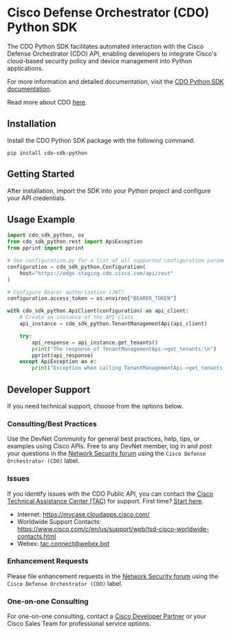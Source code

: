 # Cisco Defense Orchestrator (CDO) Python SDK
The CDO Python SDK facilitates automated interaction with the Cisco Defense Orchestrator (CDO) API, enabling developers to integrate Cisco's cloud-based security policy and device management into Python applications.

For more information and detailed documentation, visit the [CDO Python SDK documentation](https://github.com/cisco-lockhart/cdo-public-api-docs/tree/main/cdo-sdk/python).

Read more about CDO [here](https://docs.defenseorchestrator.com/).

## Installation
Install the CDO Python SDK package with the following command:
```
pip install cdo-sdk-python
```

## Getting Started
After installation, import the SDK into your Python project and configure your API credentials.

## Usage Example
```python
import cdo_sdk_python, os
from cdo_sdk_python.rest import ApiException
from pprint import pprint

# See configuration.py for a list of all supported configuration parameters
configuration = cdo_sdk_python.Configuration(
    host="https://edge.staging.cdo.cisco.com/api/rest"
)

# Configure Bearer authorization (JWT)
configuration.access_token = os.environ["BEARER_TOKEN"]

with cdo_sdk_python.ApiClient(configuration) as api_client:
    # Create an instance of the API class
    api_instance = cdo_sdk_python.TenantManagementApi(api_client)

    try:
        api_response = api_instance.get_tenants()
        print("The response of TenantManagementApi->get_tenants:\n")
        pprint(api_response)
    except ApiException as e:
        print("Exception when calling TenantManagementApi->get_tenants: %s\n" % e)
```

## Developer Support
If you need technical support, choose from the options below.

### Consulting/Best Practices
Use the DevNet Community for general best practices, help, tips, or examples using Cisco APIs. Free to any DevNet member, log in and post your questions in the [Network Security forum](https://community.cisco.com/t5/network-security/bd-p/disc-network-security) using the `Cisco Defense Orchestrator (CDO)` label.

### Issues
If you identify issues with the CDO Public API, you can contact the [Cisco Technical Assistance Center (TAC)](https://www.cisco.com/c/en/us/support/web/tsd-cisco-worldwide-contacts.html) for support. First time? [Start here](https://www.cisco.com/c/dam/en/us/services/collateral/acquisitions/cjp-tac-support-guide.pdf).

- Internet: https://mycase.cloudapps.cisco.com/
- Worldwide Support Contacts: https://www.cisco.com/c/en/us/support/web/tsd-cisco-worldwide-contacts.html
- Webex: tac.connect@webex.bot

### Enhancement Requests
Please file enhancement requests in the [Network Security forum](https://community.cisco.com/t5/network-security/bd-p/disc-network-security) using the `Cisco Defense Orchestrator (CDO)` label.

### One-on-one Consulting
For one-on-one consulting, contact a [Cisco Developer Partner](https://www.cisco.com/c/en/us/partners/connect-with-a-partner.html) or your Cisco Sales Team for professional service options.
